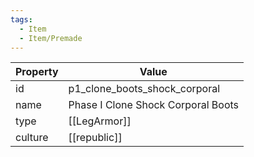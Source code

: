 ```yaml
---
tags:
  - Item
  - Item/Premade
---
```


| Property | Value                              |
| -------- | ---------------------------------- |
| id       | p1_clone_boots_shock_corporal      |
| name     | Phase I Clone Shock Corporal Boots |
| type     | [[LegArmor]]                       |
| culture  | [[republic]]              |


